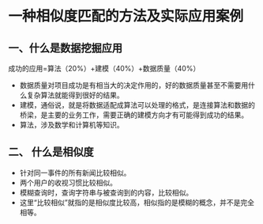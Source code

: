<h1>一种相似度匹配的方法及实际应用案例</h1>
<h2>一、什么是数据挖掘应用</h2>

<p>成功的应用=算法（20%）+建模（40%）+数据质量（40%）</p>
<ul>
<li>数据质量对项目成功是有相当大的决定作用的，好的数据质量甚至不需要用什么复杂算法就能得到很好的结果。</li>
<li>建模，通俗说，就是将数据适配成算法可以处理的格式，是连接算法和数据的桥梁，是主要的业务工作，需要正确的建模方向才有可能得到成功的结果。</li>
<li>算法，涉及数学和计算机等知识。</li>
</ul>

<h2>二、	什么是相似度</h2>
<ul>
<li>针对同一事件的所有新闻比较相似。</li>
<li>两个用户的收视习惯比较相似。</li>
<li>模糊查询时，查询字符串与被查询到的内容，比较相似。</li>
<li>这里“比较相似”就指的是相似度比较高，相似指的是模糊的概念，并不是完全相等。</li>
</ul>


